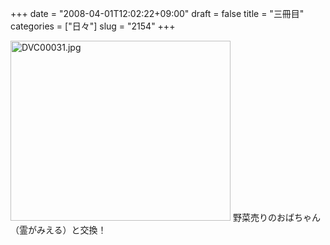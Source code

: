 +++
date = "2008-04-01T12:02:22+09:00"
draft = false
title = "三冊目"
categories = ["日々"]
slug = "2154"
+++

<img alt="DVC00031.jpg" class="pict" height="288" src="http://ieiriblog.img.jugem.jp/20080401_438963.jpg" width="352" />
野菜売りのおばちゃん（霊がみえる）と交換！
